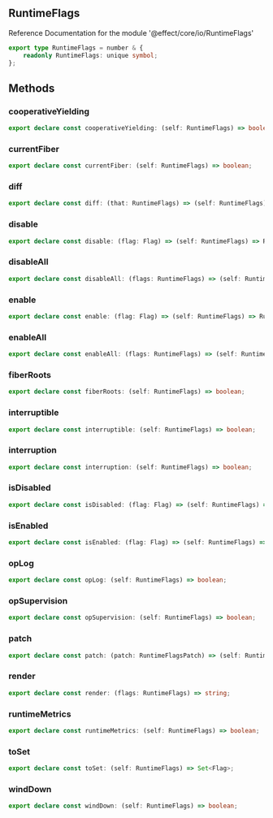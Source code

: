 ## RuntimeFlags

Reference Documentation for the module '@effect/core/io/RuntimeFlags'

```ts
export type RuntimeFlags = number & {
    readonly RuntimeFlags: unique symbol;
};
```

## Methods

### cooperativeYielding

```ts
export declare const cooperativeYielding: (self: RuntimeFlags) => boolean;
```

### currentFiber

```ts
export declare const currentFiber: (self: RuntimeFlags) => boolean;
```

### diff

```ts
export declare const diff: (that: RuntimeFlags) => (self: RuntimeFlags) => RuntimeFlagsPatch;
```

### disable

```ts
export declare const disable: (flag: Flag) => (self: RuntimeFlags) => RuntimeFlags;
```

### disableAll

```ts
export declare const disableAll: (flags: RuntimeFlags) => (self: RuntimeFlags) => RuntimeFlags;
```

### enable

```ts
export declare const enable: (flag: Flag) => (self: RuntimeFlags) => RuntimeFlags;
```

### enableAll

```ts
export declare const enableAll: (flags: RuntimeFlags) => (self: RuntimeFlags) => RuntimeFlags;
```

### fiberRoots

```ts
export declare const fiberRoots: (self: RuntimeFlags) => boolean;
```

### interruptible

```ts
export declare const interruptible: (self: RuntimeFlags) => boolean;
```

### interruption

```ts
export declare const interruption: (self: RuntimeFlags) => boolean;
```

### isDisabled

```ts
export declare const isDisabled: (flag: Flag) => (self: RuntimeFlags) => boolean;
```

### isEnabled

```ts
export declare const isEnabled: (flag: Flag) => (self: RuntimeFlags) => boolean;
```

### opLog

```ts
export declare const opLog: (self: RuntimeFlags) => boolean;
```

### opSupervision

```ts
export declare const opSupervision: (self: RuntimeFlags) => boolean;
```

### patch

```ts
export declare const patch: (patch: RuntimeFlagsPatch) => (self: RuntimeFlags) => RuntimeFlags;
```

### render

```ts
export declare const render: (flags: RuntimeFlags) => string;
```

### runtimeMetrics

```ts
export declare const runtimeMetrics: (self: RuntimeFlags) => boolean;
```

### toSet

```ts
export declare const toSet: (self: RuntimeFlags) => Set<Flag>;
```

### windDown

```ts
export declare const windDown: (self: RuntimeFlags) => boolean;
```

